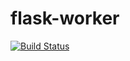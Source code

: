 # flask-worker

[![Build Status](https://travis-ci.org/GrayMissing/flask-worker.svg?branch=master)](https://travis-ci.org/GrayMissing/flask-worker)